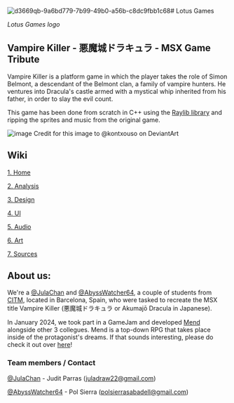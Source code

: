 ![d3669qb-9a6bd779-7b99-49b0-a56b-c8dc9fbb1c68](https://github.com/AbyssWatcher64/Vampire-Killer-Tribute/assets/130568155/c4a2e975-0300-44a8-a827-0a3f151608ec)# Lotus Games

_Lotus Games logo_

## Vampire Killer - 悪魔城ドラキュラ - MSX Game Tribute

Vampire Killer is a platform game in which the player takes the role of Simon Belmont, a descendant of the Belmont clan, a family of vampire hunters. He ventures into Dracula's castle armed with a mystical whip inherited from his father, in order to slay the evil count.

This game has been done from scratch in C++ using the [Raylib library](https://www.raylib.com/) and ripping the sprites and music from the original game.

![image](https://images-wixmp-ed30a86b8c4ca887773594c2.wixmp.com/f/4e66d3e6-07f2-48a1-823b-1638c69ce59f/d3669qb-9a6bd779-7b99-49b0-a56b-c8dc9fbb1c68.png?token=eyJ0eXAiOiJKV1QiLCJhbGciOiJIUzI1NiJ9.eyJzdWIiOiJ1cm46YXBwOjdlMGQxODg5ODIyNjQzNzNhNWYwZDQxNWVhMGQyNmUwIiwiaXNzIjoidXJuOmFwcDo3ZTBkMTg4OTgyMjY0MzczYTVmMGQ0MTVlYTBkMjZlMCIsIm9iaiI6W1t7InBhdGgiOiJcL2ZcLzRlNjZkM2U2LTA3ZjItNDhhMS04MjNiLTE2MzhjNjljZTU5ZlwvZDM2NjlxYi05YTZiZDc3OS03Yjk5LTQ5YjAtYTU2Yi1jOGRjOWZiYjFjNjgucG5nIn1dXSwiYXVkIjpbInVybjpzZXJ2aWNlOmZpbGUuZG93bmxvYWQiXX0.GTN1CBsHgtKiJGV0zuxaKwpkPUrlns_N7OXfwbGF1IY)
Credit for this image to @kontxouso on DeviantArt

## Wiki
[1. Home](https://github.com/AbyssWatcher64/Vampire-Killer-Tribute/wiki/1.-Home)

[2. Analysis](https://github.com/AbyssWatcher64/Vampire-Killer-Tribute/wiki/2.-Analysis)

[3. Design](https://github.com/AbyssWatcher64/Vampire-Killer-Tribute/wiki/3.-Design)

[4. UI](https://github.com/AbyssWatcher64/Vampire-Killer-Tribute/wiki/4.-UI)

[5. Audio](https://github.com/AbyssWatcher64/Vampire-Killer-Tribute/wiki/5.-Audio)

[6. Art](https://github.com/AbyssWatcher64/Vampire-Killer-Tribute/wiki/6.-Art)

[7. Sources](https://github.com/AbyssWatcher64/Vampire-Killer-Tribute/wiki/7.-Sources)

## About us:
We're a [@JulaChan](https://github.com/JulaChan) and [@AbyssWatcher64](https://github.com/AbyssWatcher64), a couple of students from [CITM](https://www.citm.upc.edu/), located in Barcelona, Spain, who were tasked to recreate the MSX title Vampire Killer (悪魔城ドラキュラ or Akumajō Dracula in Japanese).

In January 2024, we took part in a GameJam and developed [Mend](https://www.youtube.com/watch?v=dQw4w9WgXcQ) alongside other 3 collegues. Mend is a top-down RPG that takes place inside of the protagonist's dreams. If that sounds interesting, please do check it out over [here](https://youtu.be/dQw4w9WgXcQ?si=jJVcTwbEOfZ_qXtw)!

### Team members / Contact
[@JulaChan](https://github.com/JulaChan) - Judit Parras (juladraw22@gmail.com)

[@AbyssWatcher64](https://github.com/AbyssWatcher64) - Pol Sierra (polsierrasabadell@gmail.com)
